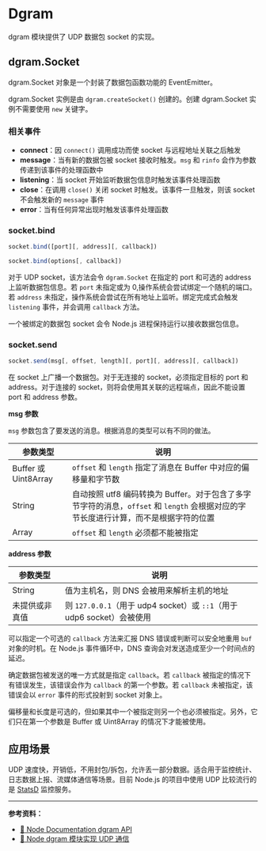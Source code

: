 # Dgram

dgram 模块提供了 UDP 数据包 socket 的实现。

## dgram.Socket

dgram.Socket 对象是一个封装了数据包函数功能的 EventEmitter。

dgram.Socket 实例是由 `dgram.createSocket()` 创建的。创建 dgram.Socket 实例不需要使用 `new` 关键字。

### 相关事件

- **connect**：因 `connect()` 调用成功而使 socket 与远程地址关联之后触发
- **message**：当有新的数据包被 socket 接收时触发。`msg` 和 `rinfo` 会作为参数传递到该事件的处理函数中
- **listening**：当 socket 开始监听数据包信息时触发该事件处理函数
- **close**：在调用 `close()` 关闭 socket 时触发。该事件一旦触发，则该 socket 不会触发新的 `message` 事件
- **error**：当有任何异常出现时触发该事件处理函数

### socket.bind

```js
socket.bind([port][, address][, callback])

socket.bind(options[, callback])
```

对于 UDP socket，该方法会令 `dgram.Socket` 在指定的 port 和可选的 address 上监听数据包信息。若 `port` 未指定或为 0,操作系统会尝试绑定一个随机的端口。若 `address` 未指定，操作系统会尝试在所有地址上监听。绑定完成式会触发 `listening` 事件，并会调用 `callback` 方法。

一个被绑定的数据包 socket 会令 Node.js 进程保持运行以接收数据包信息。

### socket.send

```js
socket.send(msg[, offset, length][, port][, address][, callback])
```

在 socket 上广播一个数据包。对于无连接的 socket，必须指定目标的 port 和 address。对于连接的 socket，则将会使用其关联的远程端点，因此不能设置 port 和 address 参数。

**msg 参数**

`msg` 参数包含了要发送的消息。根据消息的类型可以有不同的做法。

| 参数类型             | 说明                                                                                                                                 |
| -------------------- | ------------------------------------------------------------------------------------------------------------------------------------ |
| Buffer 或 Uint8Array | `offset` 和 `length` 指定了消息在 Buffer 中对应的偏移量和字节数                                                                      |
| String               | 自动按照 utf8 编码转换为 Buffer。对于包含了多字节字符的消息，`offset` 和 `length` 会根据对应的字节长度进行计算，而不是根据字符的位置 |
| Array                | `offset` 和 `length` 必须都不能被指定                                                                                                |

**address 参数**

| 参数类型       | 说明                                                                   |
| -------------- | ---------------------------------------------------------------------- |
| String         | 值为主机名，则 DNS 会被用来解析主机的地址                              |
| 未提供或非真值 | 则 `127.0.0.1`（用于 udp4 socket）或 `::1`（用于 udp6 socket）会被使用 |

可以指定一个可选的 `callback` 方法来汇报 DNS 错误或判断可以安全地重用 `buf` 对象的时机。在 Node.js 事件循环中，DNS 查询会对发送造成至少一个时间点的延迟。

确定数据包被发送的唯一方式就是指定 `callback`。若 `callback` 被指定的情况下有错误发生，该错误会作为 `callback` 的第一个参数。若 `callback` 未被指定，该错误会以 `error` 事件的形式投射到 socket 对象上。

偏移量和长度是可选的，但如果其中一个被指定则另一个也必须被指定。另外，它们只在第一个参数是 Buffer 或 Uint8Array 的情况下才能被使用。

## 应用场景

UDP 速度快，开销低，不用封包/拆包，允许丢一部分数据。适合用于监控统计、日志数据上报、流媒体通信等场景。目前 Node.js 的项目中使用 UDP 比较流行的是 [StatsD](https://github.com/etsy/statsd) 监控服务。

---

**参考资料：**

* [📖 Node Documentation dgram API](http://nodejs.cn/api/dgram.html)
* [📝 Node dgram 模块实现 UDP 通信](https://segmentfault.com/a/1190000011366156)